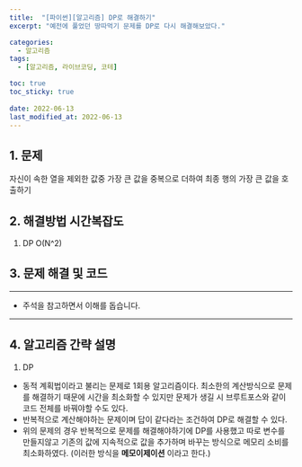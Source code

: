 ```yaml
---
title:  "[파이썬][알고리즘] DP로 해결하기"
excerpt: "예전에 풀었던 땅따먹기 문제를 DP로 다시 해결해보았다."

categories:
  - 알고리즘
tags:
  - [알고리즘, 라이브코딩, 코테]

toc: true
toc_sticky: true
 
date: 2022-06-13
last_modified_at: 2022-06-13
---
```



## 1. 문제
자신이 속한 열을 제외한 값중 가장 큰 값을 중복으로 더하여 최종 행의 가장 큰 값을 호출하기

## 2. 해결방법 시간복잡도
1. DP O(N^2)


## 3. 문제 해결 및 코드
--- 

<script src="https://gist.github.com/godhin/684d11add85d245bc7825d8c535de5b3.js"></script>

- 주석을 참고하면서 이해를 돕습니다.
---

## 4. 알고리즘 간략 설명

1. DP

- 동적 계획법이라고 불리는 문제로 1회용 알고리즘이다. 최소한의 계산방식으로 문제를 해결하기 때문에 시간을 최소화할 수 있지만 문제가 생길 시 브루트포스와 같이 코드 전체를 바꿔야할 수도 있다.
- 반복적으로 계산해야하는 문제이며 답이 같다라는 조건하여 DP로 해결할 수 있다.
- 위의 문제의 경우 반복적으로 문제를 해결해야하기에 DP를 사용했고 따로 변수를 만들지않고 기존의 값에 지속적으로 값을 추가하며 바꾸는 방식으로 메모리 소비를 최소화하였다. (이러한 방식을 **메모이제이션** 이라고 한다.)